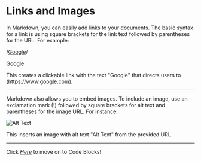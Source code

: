 # Links and Images

In Markdown, you can easily add links to your documents. The basic syntax for a link is using square brackets for the link text followed by parentheses for the URL. For example:

/[Google](https://www.google.com)/

[Google](https://www.google.com)

This creates a clickable link with the text "Google" that directs users to (https://www.google.com).

---

Markdown also allows you to embed images. To include an image, use an exclamation mark (!) followed by square brackets for alt text and parentheses for the image URL. For instance:

![Alt Text](https://github.com/Av0cad0T0ast/Markdown-Basics/assets/112451921/229eae8b-57a2-48f3-a355-25e0dae86d5a)

This inserts an image with alt text "Alt Text" from the provided URL.

---

Click _[Here](codeblocks.md)_ to move on to Code Blocks!
